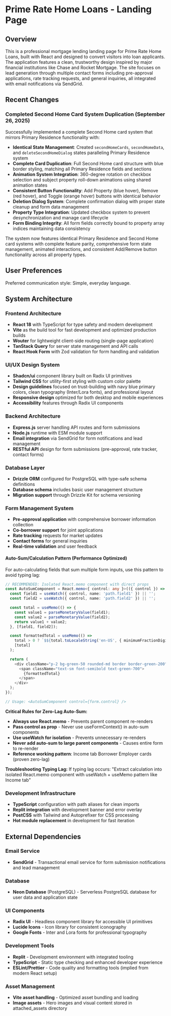 # Prime Rate Home Loans - Landing Page

## Overview

This is a professional mortgage lending landing page for Prime Rate Home Loans, built with React and designed to convert visitors into loan applicants. The application features a clean, trustworthy design inspired by major financial institutions like Chase and Rocket Mortgage. The site focuses on lead generation through multiple contact forms including pre-approval applications, rate tracking requests, and general inquiries, all integrated with email notifications via SendGrid.

## Recent Changes

### Completed Second Home Card System Duplication (September 26, 2025)

Successfully implemented a complete Second Home card system that mirrors Primary Residence functionality with:

- **Identical State Management**: Created `secondHomeCards`, `secondHomeData`, and `deleteSecondHomeDialog` states paralleling Primary Residence system
- **Complete Card Duplication**: Full Second Home card structure with blue border styling, matching all Primary Residence fields and sections
- **Animation System Integration**: 360-degree rotation on checkbox selection and subject property roll-down animations using shared animation states
- **Consistent Button Functionality**: Add Property (blue hover), Remove (red hover), and Toggle (orange hover) buttons with identical behavior
- **Deletion Dialog System**: Complete confirmation dialog with proper state cleanup and form data management
- **Property Type Integration**: Updated checkbox system to prevent desynchronization and manage card lifecycle
- **Form Binding Integrity**: All form fields correctly bound to property array indices maintaining data consistency

The system now features identical Primary Residence and Second Home card systems with complete feature parity, comprehensive form state management, animated interactions, and consistent Add/Remove button functionality across all property types.

## User Preferences

Preferred communication style: Simple, everyday language.

## System Architecture

### Frontend Architecture
- **React 18** with TypeScript for type safety and modern development
- **Vite** as the build tool for fast development and optimized production builds
- **Wouter** for lightweight client-side routing (single-page application)
- **TanStack Query** for server state management and API calls
- **React Hook Form** with Zod validation for form handling and validation

### UI/UX Design System
- **Shadcn/ui** component library built on Radix UI primitives
- **Tailwind CSS** for utility-first styling with custom color palette
- **Design guidelines** focused on trust-building with navy blue primary colors, clean typography (Inter/Lora fonts), and professional layout
- **Responsive design** optimized for both desktop and mobile experiences
- **Accessibility** features through Radix UI components

### Backend Architecture
- **Express.js** server handling API routes and form submissions
- **Node.js** runtime with ESM module support
- **Email integration** via SendGrid for form notifications and lead management
- **RESTful API** design for form submissions (pre-approval, rate tracker, contact forms)

### Database Layer
- **Drizzle ORM** configured for PostgreSQL with type-safe schema definitions
- **Database schema** includes basic user management structure
- **Migration support** through Drizzle Kit for schema versioning

### Form Management System
- **Pre-approval application** with comprehensive borrower information collection
- **Co-borrower support** for joint applications
- **Rate tracking** requests for market updates
- **Contact forms** for general inquiries
- **Real-time validation** and user feedback

#### Auto-Sum/Calculation Pattern (Performance Optimized)
For auto-calculating fields that sum multiple form inputs, use this pattern to avoid typing lag:

```typescript
// RECOMMENDED: Isolated React.memo component with direct props
const AutoSumComponent = React.memo<{ control: any }>(({ control }) => {
  const field1 = useWatch({ control, name: 'path.field1' }) || '';
  const field2 = useWatch({ control, name: 'path.field2' }) || '';

  const total = useMemo(() => {
    const value1 = parseMonetaryValue(field1);
    const value2 = parseMonetaryValue(field2);
    return value1 + value2;
  }, [field1, field2]);

  const formattedTotal = useMemo(() => 
    total > 0 ? `$${total.toLocaleString('en-US', { minimumFractionDigits: 2, maximumFractionDigits: 2 })}` : '$0.00',
    [total]
  );

  return (
    <div className="p-2 bg-green-50 rounded-md border border-green-200">
      <span className="text-sm font-semibold text-green-700">
        {formattedTotal}
      </span>
    </div>
  );
});

// Usage: <AutoSumComponent control={form.control} />
```

**Critical Rules for Zero-Lag Auto-Sum:**
- **Always use React.memo** - Prevents parent component re-renders
- **Pass control as prop** - Never use useFormContext() in auto-sum components  
- **Use useWatch for isolation** - Prevents unnecessary re-renders
- **Never add auto-sum to large parent components** - Causes entire form to re-render
- **Reference working pattern**: Income tab Borrower Employer cards (proven zero-lag)

**Troubleshooting Typing Lag:**
If typing lag occurs: "Extract calculation into isolated React.memo component with useWatch + useMemo pattern like Income tab"

### Development Infrastructure
- **TypeScript** configuration with path aliases for clean imports
- **Replit integration** with development banner and error overlay
- **PostCSS** with Tailwind and Autoprefixer for CSS processing
- **Hot module replacement** in development for fast iteration

## External Dependencies

### Email Service
- **SendGrid** - Transactional email service for form submission notifications and lead management

### Database
- **Neon Database** (PostgreSQL) - Serverless PostgreSQL database for user data and application state

### UI Components
- **Radix UI** - Headless component library for accessible UI primitives
- **Lucide Icons** - Icon library for consistent iconography
- **Google Fonts** - Inter and Lora fonts for professional typography

### Development Tools
- **Replit** - Development environment with integrated tooling
- **TypeScript** - Static type checking and enhanced developer experience
- **ESLint/Prettier** - Code quality and formatting tools (implied from modern React setup)

### Asset Management
- **Vite asset handling** - Optimized asset bundling and loading
- **Image assets** - Hero images and visual content stored in attached_assets directory